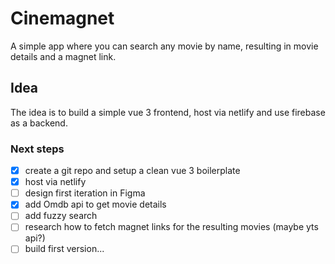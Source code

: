 # Cinemagnet

A simple app where you can search any movie by name, resulting in movie details and a magnet link.

## Idea

The idea is to build a simple vue 3 frontend, host via netlify and use firebase as a backend.

### Next steps

- [x] create a git repo and setup a clean vue 3 boilerplate
- [x] host via netlify
- [ ] design first iteration in Figma
- [x] add Omdb api to get movie details
- [ ] add fuzzy search
- [ ] research how to fetch magnet links for the resulting movies (maybe yts api?)
- [ ] build first version...
